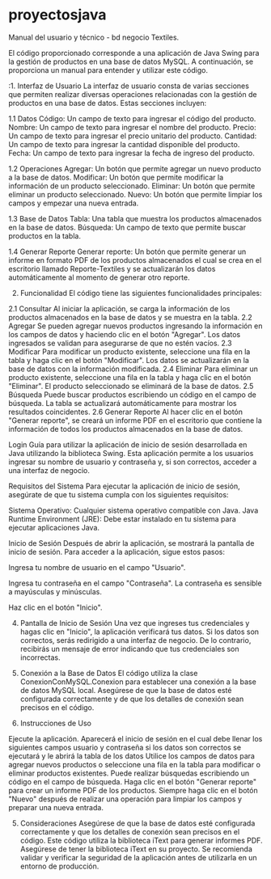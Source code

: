 # proyectosjava
Manual del usuario y técnico - bd negocio Textiles.

El código proporcionado corresponde a una aplicación de Java Swing para la gestión de productos en una base de datos MySQL. A continuación, se proporciona un manual para entender y utilizar este código.

:1. Interfaz de Usuario
La interfaz de usuario consta de varias secciones que permiten realizar diversas operaciones relacionadas con la gestión de productos en una base de datos. Estas secciones incluyen:

1.1 Datos
Código: Un campo de texto para ingresar el código del producto.
Nombre: Un campo de texto para ingresar el nombre del producto.
Precio: Un campo de texto para ingresar el precio unitario del producto.
Cantidad: Un campo de texto para ingresar la cantidad disponible del producto.
Fecha: Un campo de texto para ingresar la fecha de ingreso del producto.

1.2 Operaciones
Agregar: Un botón que permite agregar un nuevo producto a la base de datos.
Modificar: Un botón que permite modificar la información de un producto seleccionado.
Eliminar: Un botón que permite eliminar un producto seleccionado.
Nuevo: Un botón que permite limpiar los campos y empezar una nueva entrada.

1.3 Base de Datos
Tabla: Una tabla que muestra los productos almacenados en la base de datos.
Búsqueda: Un campo de texto que permite buscar productos en la tabla.

1.4 Generar Reporte
Generar reporte: Un botón que permite generar un informe en formato PDF de los productos almacenados el cual se crea en el escritorio llamado Reporte-Textiles y se actualizarán los datos automáticamente al momento de generar otro reporte. 


2. Funcionalidad
El código tiene las siguientes funcionalidades principales:

2.1 Consultar
Al iniciar la aplicación, se carga la información de los productos almacenados en la base de datos y se muestra en la tabla.
2.2 Agregar
Se pueden agregar nuevos productos ingresando la información en los campos de datos y haciendo clic en el botón "Agregar".
Los datos ingresados se validan para asegurarse de que no estén vacíos.
2.3 Modificar
Para modificar un producto existente, seleccione una fila en la tabla y haga clic en el botón "Modificar".
Los datos se actualizarán en la base de datos con la información modificada.
2.4 Eliminar
Para eliminar un producto existente, seleccione una fila en la tabla y haga clic en el botón "Eliminar".
El producto seleccionado se eliminará de la base de datos.
2.5 Búsqueda
Puede buscar productos escribiendo un código en el campo de búsqueda.
La tabla se actualizará automáticamente para mostrar los resultados coincidentes.
2.6 Generar Reporte
Al hacer clic en el botón "Generar reporte", se creará un informe PDF en el escritorio que contiene la información de todos los productos almacenados en la base de datos.

Login 
Guía para utilizar la aplicación de inicio de sesión desarrollada en Java utilizando la biblioteca Swing. Esta aplicación permite a los usuarios ingresar su nombre de usuario y contraseña y, si son correctos, acceder a una interfaz de negocio.

Requisitos del Sistema
Para ejecutar la aplicación de inicio de sesión, asegúrate de que tu sistema cumpla con los siguientes requisitos:

Sistema Operativo: Cualquier sistema operativo compatible con Java.
Java Runtime Environment (JRE): Debe estar instalado en tu sistema para ejecutar aplicaciones Java.

Inicio de Sesión
Después de abrir la aplicación, se mostrará la pantalla de inicio de sesión. Para acceder a la aplicación, sigue estos pasos:

Ingresa tu nombre de usuario en el campo "Usuario".

Ingresa tu contraseña en el campo "Contraseña". La contraseña es sensible a mayúsculas y minúsculas.

Haz clic en el botón "Inicio".

4. Pantalla de Inicio de Sesión
Una vez que ingreses tus credenciales y hagas clic en "Inicio", la aplicación verificará tus datos. Si los datos son correctos, serás redirigido a una interfaz de negocio. De lo contrario, recibirás un mensaje de error indicando que tus credenciales son incorrectas.


3. Conexión a la Base de Datos
El código utiliza la clase ConexionConMySQL.Conexion para establecer una conexión a la base de datos MySQL local. Asegúrese de que la base de datos esté configurada correctamente y de que los detalles de conexión sean precisos en el código.




4. Instrucciones de Uso

Ejecute la aplicación.
Aparecerá el inicio de  sesión en el cual debe llenar los siguientes campos usuario y contraseña si los datos son correctos se ejecutará y le abrirá la tabla de los datos 
Utilice los campos de datos para agregar nuevos productos o seleccione una fila en la tabla para modificar o eliminar productos existentes.
Puede realizar búsquedas escribiendo un código en el campo de búsqueda.
Haga clic en el botón "Generar reporte" para crear un informe PDF de los productos.
Siempre haga clic en el botón "Nuevo" después de realizar una operación para limpiar los campos y preparar una nueva entrada.

5. Consideraciones
Asegúrese de que la base de datos esté configurada correctamente y que los detalles de conexión sean precisos en el código.
Este código utiliza la biblioteca iText para generar informes PDF. Asegúrese de tener la biblioteca iText en su proyecto.
Se recomienda validar y verificar la seguridad de la aplicación antes de utilizarla en un entorno de producción.


